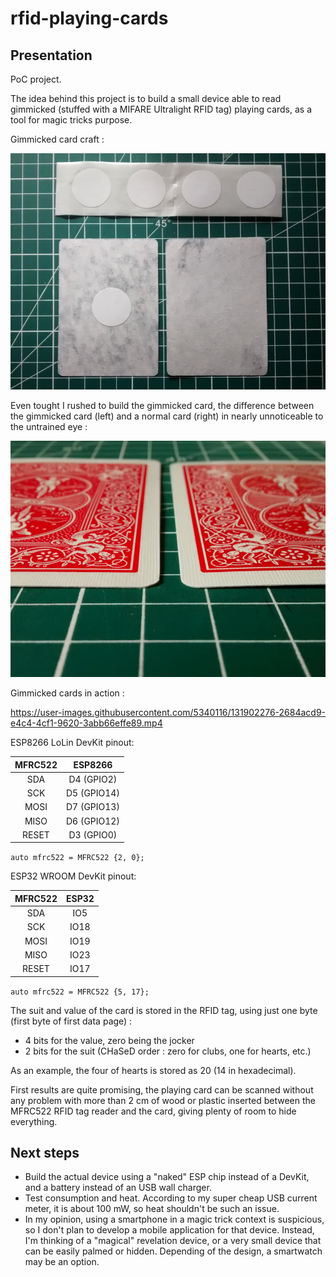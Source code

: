 # rfid-playing-cards

## Presentation

PoC project.

The idea behind this project is to build a small device able to read gimmicked (stuffed with a MIFARE Ultralight RFID tag) playing cards, as a tool for magic tricks purpose.

Gimmicked card craft :

![](rfid_playing_card_craft.jpg "Splitted cards with a RFID tag roughly in the center")

Even tought I rushed to build the gimmicked card, the difference between the gimmicked card (left) and a normal card (right) in nearly unnoticeable to the untrained eye :

![](rfid_playing_card_compare.jpg)

Gimmicked cards in action :

https://user-images.githubusercontent.com/5340116/131902276-2684acd9-e4c4-4cf1-9620-3abb66effe89.mp4

ESP8266 LoLin DevKit pinout:

| MFRC522 |   ESP8266   |
|:-------:|:-----------:|
|   SDA   |  D4 (GPIO2) |
|   SCK   | D5 (GPIO14) |
|   MOSI  | D7 (GPIO13) |
|   MISO  | D6 (GPIO12) |
|  RESET  |  D3 (GPIO0) |

`auto mfrc522 = MFRC522 {2, 0};`

ESP32 WROOM DevKit pinout:

| MFRC522 | ESP32 |
|:-------:|:-----:|
|   SDA   |  IO5  |
|   SCK   | IO18  |
|   MOSI  | IO19  |
|   MISO  | IO23  |
|  RESET  | IO17  |

`auto mfrc522 = MFRC522 {5, 17};`

The suit and value of the card is stored in the RFID tag, using just one byte (first byte of first data page) :

- 4 bits for the value, zero being the jocker
- 2 bits for the suit (CHaSeD order : zero for clubs, one for hearts, etc.)

As an example, the four of hearts is stored as 20 (14 in hexadecimal).

First results are quite promising, the playing card can be scanned without any problem with more than 2 cm of wood or plastic inserted between the MFRC522 RFID tag reader and the card, giving plenty of room to hide everything.

## Next steps

- Build the actual device using a "naked" ESP chip instead of a DevKit, and a battery instead of an USB wall charger.
- Test consumption and heat. According to my super cheap USB current meter, it is about 100 mW, so heat shouldn't be such an issue.
- In my opinion, using a smartphone in a magic trick context is suspicious, so I don't plan to develop a mobile application for that device. Instead, I'm thinking of a "magical" revelation device, or a very small device that can be easily palmed or hidden. Depending of the design, a smartwatch may be an option.
